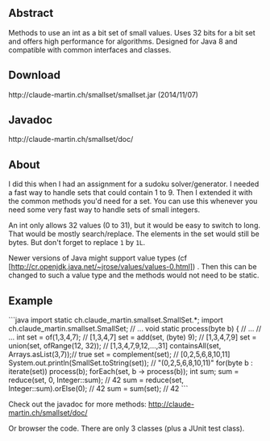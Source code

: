 <h2>Abstract</h2>
Methods to use an int as a bit set of small values. Uses 32 bits for a bit set and offers high performance for algorithms. Designed for Java 8 and compatible with common interfaces and classes.

<h2>Download</h2>
http://claude-martin.ch/smallset/smallset.jar (2014/11/07)

<h2>Javadoc</h2>
http://claude-martin.ch/smallset/doc/

<h2>About</h2>
I did this when I had an assignment for a sudoku solver/generator. I needed a fast way to handle sets that could contain 1 to 9. Then I extended it with the common methods you'd need for a set. You can use this whenever you need some very fast way to handle sets of small integers.

An int only allows 32 values (0 to 31), but it would be easy to switch to long. That would be mostly search/replace. The elements in the set would still be bytes. But don't forget to replace `1` by `1L`. 

Newer versions of Java might support value types (cf [http://cr.openjdk.java.net/~jrose/values/values-0.html]) . Then this can be changed to such a value type and the methods would not need to be static. 

<h2>Example</h2>
```java
import static ch.claude_martin.smallset.SmallSet.*;
import ch.claude_martin.smallset.SmallSet;
// ...
void static process(byte b) { // ...
// ...
  int set = of(1,3,4,7); // [1,3,4,7]
  set = add(set, (byte) 9); // [1,3,4,7,9]
  set = union(set, ofRange(12, 32)); // [1,3,4,7,9,12,...,31]
  containsAll(set, Arrays.asList(3,7));// true
  set = complement(set); // [0,2,5,6,8,10,11]
  System.out.println(SmallSet.toString(set)); // "(0,2,5,6,8,10,11)"
  for(byte b : iterate(set)) process(b);
  forEach(set, b -> process(b)); 
  int sum;
  sum = reduce(set, 0, Integer::sum); // 42
  sum = reduce(set, Integer::sum).orElse(0); // 42
  sum = sum(set); // 42
```

Check out the javadoc for more methods:
http://claude-martin.ch/smallset/doc/

Or browser the code. There are only 3 classes (plus a JUnit test class).
